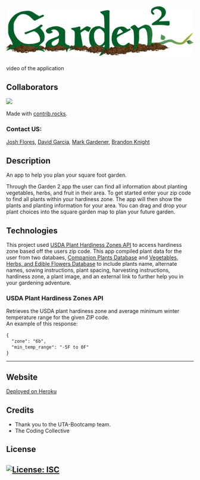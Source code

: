 # ![Garden2](Assets/gardenlogo.png)

video of the application
![]()

## Collaborators
<a href="https://github.com/MarkGATX/Garden2/graphs/contributors">
  <img src="https://contrib.rocks/image?repo=MarkGATX/Garden2" />
</a>

Made with [contrib.rocks](https://contrib.rocks).
### Contact US:
[Josh Flores](https://github.com/Spoogh), [David Garcia](https://github.com/parradavid300), [Mark Gardener](https://github.com/MarkGATX), [Brandon Knight](https://github.com/blksmk8483)

## Description
An app to help you plan your square foot garden.

Through the Garden 2 app the user can find all information about planting vegetables, herbs, and fruit in their area. To get started enter your zip code to find all plants within your hardiness zone. The app will then show the plants and planting information for your area. You can drag and drop your plant choices into the square garden map to plan your future garden.


## Technologies
This project used [USDA Plant Hardiness Zones API](https://rapidapi.com/aptitudeapps/api/usda-plant-hardiness-zones/) to access hardiness zone based off the users zip code. This app compiled plant data for the user from two databaes, [Companion Plants Database](https://www.kaggle.com/datasets/aramacus/companion-plants) and [Vegetables, Herbs, and Edible Flowers Database](https://data.world/sharon/vegetables-herbs-and-edible-flowers) to include plants name, alternate names, sowing instructions, plant spacing, harvesting instructions, hardiness zone, a plant image, and an external link to further help you in your gardening adventure.  


### USDA Plant Hardiness Zones API
Retrieves the USDA plant hardiness zone and average minimum winter temperature range for the given ZIP code.  
An example of this response:
```
{
  "zone": "6b",
  "min_temp_range": "-5F to 0F"
}
```

---
## Website 
[Deployed on Heroku]()

## Credits
- Thank you to the UTA-Bootcamp team.
- The Coding Collective

## License

[![License: ISC](https://img.shields.io/badge/License-ISC-blue.svg)](https://opensource.org/licenses/ISC)
---
